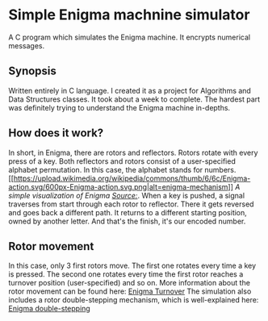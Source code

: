 # Simple Enigma machnine simulator
A C program which simulates the Enigma machine. It encrypts numerical messages.
## Synopsis
Written entirely in C language. I created it as a project for Algorithms and Data Structures classes. It took about a week to complete. The hardest part was definitely trying to understand the Enigma machine in-depths.
## How does it work?
In short, in Enigma, there are rotors and reflectors. Rotors rotate with every press of a key. Both reflectors and rotors consist of a user-specified alphabet permutation. In this case, the alphabet stands for numbers.
[[https://upload.wikimedia.org/wikipedia/commons/thumb/6/6c/Enigma-action.svg/600px-Enigma-action.svg.png|alt=enigma-mechanism]]
*A simple visualization of Enigma* [*Source:*](https://upload.wikimedia.org/wikipedia/commons/thumb/6/6c/Enigma-action.svg/600px-Enigma-action.svg.png).
When a key is pushed, a signal traverses from start through each rotor to reflector. There it gets reversed and goes back a different path. It returns to a different starting position, owned by another letter. And that's the finish, it's our encoded number.
## Rotor movement
In this case, only 3 first rotors move. The first one rotates every time a key is pressed. The second one rotates every time the first rotor reaches a turnover position (user-specified) and so on. More information about the rotor movement can be found here: [Enigma Turnover](https://en.wikipedia.org/wiki/Enigma_machine#Turnover)
The simulation also includes a rotor double-stepping mechanism, which is well-explained here: [Enigma double-stepping](http://www.intelligenia.org/downloads/rotors1.pdf)
